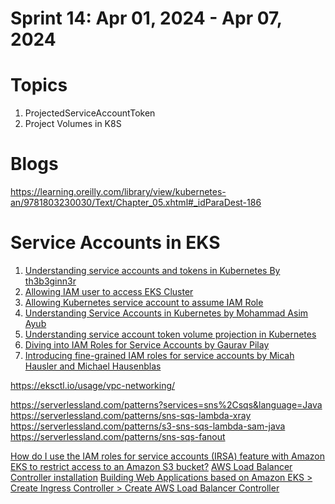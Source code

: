 <h1>Sprint 14: Apr 01, 2024 - Apr 07, 2024</h1>

# Topics

1. ProjectedServiceAccountToken
2. Project Volumes in K8S

# Blogs

https://learning.oreilly.com/library/view/kubernetes-an/9781803230030/Text/Chapter_05.xhtml#_idParaDest-186

# Service Accounts in EKS

1. [Understanding service accounts and tokens in Kubernetes By th3b3ginn3r](https://medium.com/@th3b3ginn3r/understanding-service-accounts-in-kubernetes-e9d2abe19df8)
2. [Allowing IAM user to access EKS Cluster](https://medium.com/@th3b3ginn3r/allowing-an-iam-user-to-access-an-eks-cluster-f7b537a50d82)
3. [Allowing Kubernetes service account to assume IAM Role](https://medium.com/@th3b3ginn3r/allowing-kubernetes-service-account-to-assume-iam-role-dbfec552a6a6)
4. [Understanding Service Accounts in Kubernetes by Mohammad Asim Ayub](https://medium.com/codex/understanding-service-accounts-in-kubernetes-236e22282eeb)
5. [Understanding service account token volume projection in Kubernetes](https://mohammad-ayub.medium.com/understanding-service-account-token-volume-projection-in-kubernetes-15d5623e7cc7)
6. [Diving into IAM Roles for Service Accounts by Gaurav Pilay](https://aws.amazon.com/blogs/containers/diving-into-iam-roles-for-service-accounts/)
7. [Introducing fine-grained IAM roles for service accounts by Micah Hausler and Michael Hausenblas](https://aws.amazon.com/blogs/opensource/introducing-fine-grained-iam-roles-service-accounts/)

https://eksctl.io/usage/vpc-networking/

https://serverlessland.com/patterns?services=sns%2Csqs&language=Java
https://serverlessland.com/patterns/sns-sqs-lambda-xray
https://serverlessland.com/patterns/s3-sns-sqs-lambda-sam-java
https://serverlessland.com/patterns/sns-sqs-fanout


[How do I use the IAM roles for service accounts (IRSA) feature with Amazon EKS to restrict access to an Amazon S3 bucket?](https://repost.aws/knowledge-center/eks-restrict-s3-bucket)
[AWS Load Balancer Controller installation](https://kubernetes-sigs.github.io/aws-load-balancer-controller/v2.7/deploy/installation/)
[Building Web Applications based on Amazon EKS > Create Ingress Controller > Create AWS Load Balancer Controller](https://catalog.us-east-1.prod.workshops.aws/workshops/9c0aa9ab-90a9-44a6-abe1-8dff360ae428/en-US/60-ingress-controller/100-launch-alb)